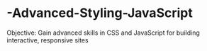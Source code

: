 # -Advanced-Styling-JavaScript
Objective: Gain advanced skills in CSS and JavaScript for building interactive, responsive sites
